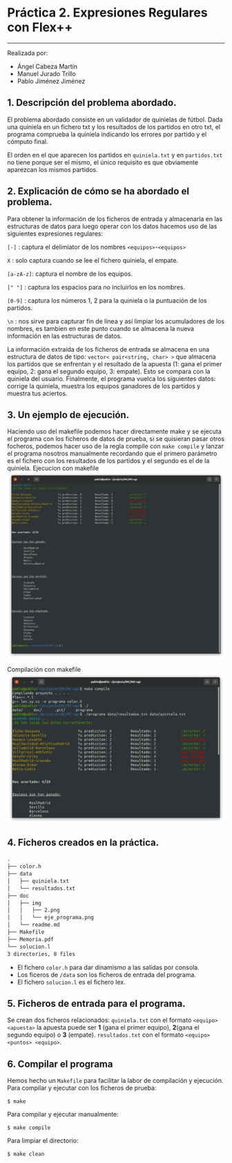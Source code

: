 # Práctica 2. Expresiones Regulares con Flex++
-------------------------------------
Realizada por:
* Ángel Cabeza Martín
* Manuel Jurado Trillo
* Pablo Jiménez Jiménez

## 1. Descripción del problema abordado. 
El problema abordado consiste en un validador de quinielas de fútbol. 
Dada una quiniela en un fichero txt y los resultados de los partidos en otro txt, el programa comprueba la quiniela indicando los errores por partido y el cómputo final.

El orden en el que aparecen los partidos en `quiniela.txt` y en `partidos.txt` no tiene porque ser el mismo, el único requisito es que obviamente aparezcan los mismos partidos.

## 2. Explicación de cómo se ha abordado el problema.
Para obtener la información de los ficheros de entrada y almacenarla en las estructuras de datos para luego operar con los datos hacemos uso de las siguientes expresiones regulares:

`[-]`     : captura el delimiator de los nombres `<equipos>`-`<equipos>`

`X`       : solo captura cuando se lee el fichero quiniela, el empate.

`[a-zA-z]`: captura el nombre de los equipos.

`[" "]`   : captura los espacios para no incluirlos en los nombres.

`[0-9]`   : captura los números 1, 2 para la quiniela o la puntuación de los partidos.

`\n`      : nos sirve para capturar fin de linea y así limpiar los acumuladores de los nombres, es tambien en este punto cuando se almacena la nueva información en las estructuras de datos.
  
La información extraída de los ficheros de entrada se almacena en una estructura de datos de tipo: `vector< pair<string, char> >` que almacena los partidos que se enfrentan y el resultado de la apuesta (1: gana el primer equipo, 2: gana el segundo equipo, 3: empate). Esto se compara con la quiniela del usuario.
Finalmente, el programa vuelca los siguientes datos: corrige la quiniela, muestra los equipos ganadores de los partidos y muestra tus aciertos.


## 3. Un ejemplo de ejecución.
Haciendo uso del makefile podemos hacer directamente make y se ejecuta el programa con los ficheros de datos de prueba, si se quisieran pasar otros focheros, podemos hacer uso de la regla compile con `make compile` y lanzar el programa nosotros manualmente recordando que el primero parámetro es el fichero con los resultados de los partidos y el segundo es el de la quiniela.
Ejecucion con makefile
![Ejecucion con makefile](img/1.png)

Compilación con makefile
![Compilación con makefile](img/2.png)

## 4. Ficheros creados en la práctica.
``` txt
.
├── color.h
├── data
│   ├── quiniela.txt
│   └── resultados.txt
├── doc
│   ├── img
│   │   ├── 2.png
│   │   └── eje_programa.png
│   └── readme.md
├── Makefile
├── Memoria.pdf
└── solucion.l
3 directories, 8 files
```
- El fichero `color.h` para dar dinamismo a las salidas por consola.
- Los ficeros de `/data` son los ficheros de entrada del programa.
- El fichero `solucion.l` es el fichero lex.

##  5. Ficheros de entrada para el programa.
Se crean dos ficheros relacionados:
`quiniela.txt` con el formato `<equipo> <apuesta>` la apuesta puede ser **1** (gana el primer equipo), **2**(gana el segundo equipo) o **3** (empate).
`resultados.txt` con el formato `<equipo> <puntos> <equipo>`.

##  6. Compilar el programa
Hemos hecho un `Makefile` para facilitar la labor de compilación y ejecución.
Para compilar y ejecutar con los ficheros de prueba:
``` shell
$ make
```
Para compilar y ejecutar manualmente:
``` shell
$ make compile
```
Para limpiar el directorio:
``` shell
$ make clean
```
